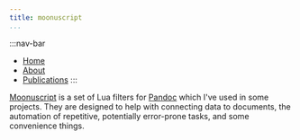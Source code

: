 ```yaml
---
title: moonuscript
...
```


:::nav-bar
- [Home](index.html)
- [About](about.html)
- [Publications](publications.html)
:::

[Moonuscript](https://github.com/Will-Robin/moonuscript) is a set of Lua filters for [Pandoc](https://pandoc.org) which I've used in some projects. They are designed to help with connecting data to documents, the automation of repetitive, potentially error-prone tasks, and some convenience things.
